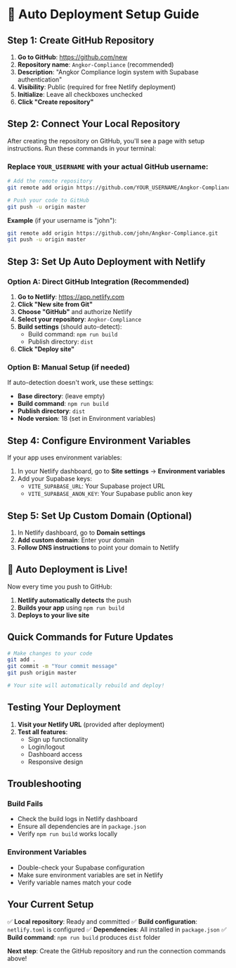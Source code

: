 # 🚀 Auto Deployment Setup Guide

## Step 1: Create GitHub Repository

1. **Go to GitHub**: https://github.com/new
2. **Repository name**: `Angkor-Compliance` (recommended)
3. **Description**: "Angkor Compliance login system with Supabase authentication"
4. **Visibility**: Public (required for free Netlify deployment)
5. **Initialize**: Leave all checkboxes unchecked
6. **Click "Create repository"**

## Step 2: Connect Your Local Repository

After creating the repository on GitHub, you'll see a page with setup instructions. Run these commands in your terminal:

### Replace `YOUR_USERNAME` with your actual GitHub username:

```bash
# Add the remote repository
git remote add origin https://github.com/YOUR_USERNAME/Angkor-Compliance.git

# Push your code to GitHub
git push -u origin master
```

**Example** (if your username is "john"):
```bash
git remote add origin https://github.com/john/Angkor-Compliance.git
git push -u origin master
```

## Step 3: Set Up Auto Deployment with Netlify

### Option A: Direct GitHub Integration (Recommended)

1. **Go to Netlify**: https://app.netlify.com
2. **Click "New site from Git"**
3. **Choose "GitHub"** and authorize Netlify
4. **Select your repository**: `Angkor-Compliance`
5. **Build settings** (should auto-detect):
   - Build command: `npm run build`
   - Publish directory: `dist`
6. **Click "Deploy site"**

### Option B: Manual Setup (if needed)

If auto-detection doesn't work, use these settings:
- **Base directory**: (leave empty)
- **Build command**: `npm run build`
- **Publish directory**: `dist`
- **Node version**: 18 (set in Environment variables)

## Step 4: Configure Environment Variables

If your app uses environment variables:

1. In your Netlify dashboard, go to **Site settings** → **Environment variables**
2. Add your Supabase keys:
   - `VITE_SUPABASE_URL`: Your Supabase project URL
   - `VITE_SUPABASE_ANON_KEY`: Your Supabase public anon key

## Step 5: Set Up Custom Domain (Optional)

1. In Netlify dashboard, go to **Domain settings**
2. **Add custom domain**: Enter your domain
3. **Follow DNS instructions** to point your domain to Netlify

## 🎉 Auto Deployment is Live!

Now every time you push to GitHub:
1. **Netlify automatically detects** the push
2. **Builds your app** using `npm run build`
3. **Deploys to your live site**

## Quick Commands for Future Updates

```bash
# Make changes to your code
git add .
git commit -m "Your commit message"
git push origin master

# Your site will automatically rebuild and deploy!
```

## Testing Your Deployment

1. **Visit your Netlify URL** (provided after deployment)
2. **Test all features**:
   - Sign up functionality
   - Login/logout
   - Dashboard access
   - Responsive design

## Troubleshooting

### Build Fails
- Check the build logs in Netlify dashboard
- Ensure all dependencies are in `package.json`
- Verify `npm run build` works locally

### Environment Variables
- Double-check your Supabase configuration
- Make sure environment variables are set in Netlify
- Verify variable names match your code

## Your Current Setup

✅ **Local repository**: Ready and committed
✅ **Build configuration**: `netlify.toml` is configured
✅ **Dependencies**: All installed in `package.json`
✅ **Build command**: `npm run build` produces `dist` folder

**Next step**: Create the GitHub repository and run the connection commands above! 